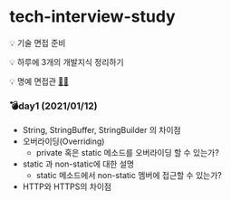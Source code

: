 # tech-interview-study

💡 기술 면접 준비

💡 하루에 3개의 개발지식 정리하기

💡 명예 면접관 [🕵️‍♀️](https://github.com/danbiilee)



### 💣day1 (2021/01/12)

- String, StringBuffer, StringBuilder 의 차이점
- 오버라이딩(Overriding)
  - private 혹은 static 메소드를 오버라이딩 할 수 있는가?
- static 과 non-static에 대한 설명
  - static 메소드에서 non-static 멤버에 접근할 수 있는가?
- HTTP와 HTTPS의 차이점



